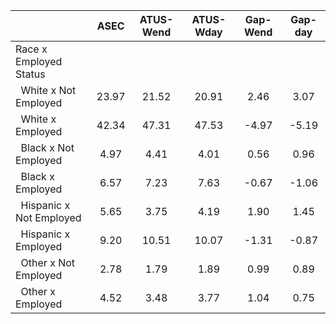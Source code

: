 
|                      |         ASEC |    ATUS-Wend |    ATUS-Wday |     Gap-Wend |      Gap-day |
| -------------------- | :----------: | :----------: | :----------: | :----------: | :----------: |
| Race x Employed Status |              |              |              |              |              |
| &nbsp;&nbsp;White x Not Employed |        23.97 |        21.52 |        20.91 |         2.46 |         3.07 |
| &nbsp;&nbsp;White x Employed |        42.34 |        47.31 |        47.53 |        -4.97 |        -5.19 |
| &nbsp;&nbsp;Black x Not Employed |         4.97 |         4.41 |         4.01 |         0.56 |         0.96 |
| &nbsp;&nbsp;Black x Employed |         6.57 |         7.23 |         7.63 |        -0.67 |        -1.06 |
| &nbsp;&nbsp;Hispanic x Not Employed |         5.65 |         3.75 |         4.19 |         1.90 |         1.45 |
| &nbsp;&nbsp;Hispanic x Employed |         9.20 |        10.51 |        10.07 |        -1.31 |        -0.87 |
| &nbsp;&nbsp;Other x Not Employed |         2.78 |         1.79 |         1.89 |         0.99 |         0.89 |
| &nbsp;&nbsp;Other x Employed |         4.52 |         3.48 |         3.77 |         1.04 |         0.75 |

